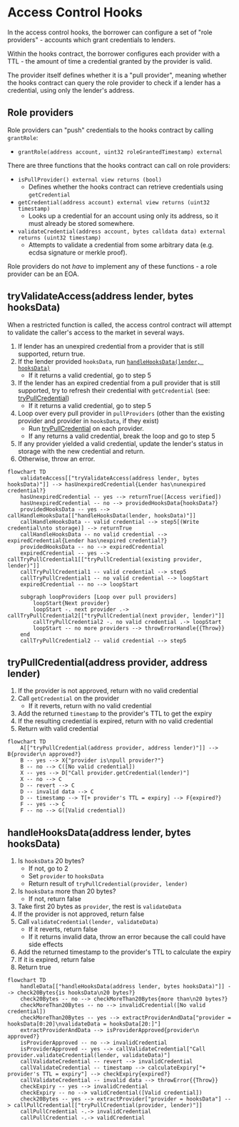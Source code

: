 # Access Control Hooks

In the access control hooks, the borrower can configure a set of "role providers" - accounts which grant credentials to lenders.

Within the hooks contract, the borrower configures each provider with a TTL - the amount of time a credential granted by the provider is valid.

The provider itself defines whether it is a "pull provider", meaning whether the hooks contract can query the role provider to check if a lender has a credential, using only the lender's address.

## Role providers

Role providers can "push" credentials to the hooks contract by calling `grantRole`:
- `grantRole(address account, uint32 roleGrantedTimestamp) external`

There are three functions that the hooks contract can call on role providers:
- `isPullProvider() external view returns (bool)`
  - Defines whether the hooks contract can retrieve credentials using `getCredential`
- `getCredential(address account) external view returns (uint32 timestamp)`
  - Looks up a credential for an account using only its address, so it must already be stored somewhere.
- `validateCredential(address account, bytes calldata data) external returns (uint32 timestamp)`
  - Attempts to validate a credential from some arbitrary data (e.g. ecdsa signature or merkle proof).

Role providers do not *have* to implement any of these functions - a role provider can be an EOA.

## tryValidateAccess(address lender, bytes hooksData)

When a restricted function is called, the access control contract will attempt to validate the caller's access to the market in several ways.

1. If lender has an unexpired credential from a provider that is still supported, return true.
2. If the lender provided `hooksData`, run [`handleHooksData(lender, hooksData)`](#handleHooksDataaddress-lender-bytes-hooksData)
    - If it returns a valid credential, go to step 5
3. If the lender has an expired credential from a pull provider that is still supported, try to refresh their credential with `getCredential` (see: [tryPullCredential](#tryPullCredentialaddress-provider-address-lender))
   - If it returns a valid credential, go to step 5
4. Loop over every pull provider in `pullProviders` (other than the existing provider and provider in `hooksData`, if they exist)
    - Run [tryPullCredential](#tryPullCredentialaddress-provider-address-lender) on each provider.
    - If any returns a valid credential, break the loop and go to step 5
5. If any provider yielded a valid credential, update the lender's status in storage with the new credential and return.
6. Otherwise, throw an error.

```mermaid
flowchart TD
    validateAccess[["tryValidateAccess(address lender, bytes hooksData)"]] --> hasUnexpiredCredential{Lender has\nunexpired credential?}
    hasUnexpiredCredential -- yes --> returnTrue([Access verified])
    hasUnexpiredCredential -- no --> providedHooksData{hooksData?}
    providedHooksData -- yes --> callHandleHooksData[["handleHooksData(lender, hooksData)"]]
    callHandleHooksData -- valid credential --> step5[(Write credential\nto storage)] --> returnTrue
    callHandleHooksData -- no valid credential --> expiredCredential{Lender has\nexpired credential?}
    providedHooksData -- no --> expiredCredential
    expiredCredential -- yes --> callTryPullCredential1[["tryPullCredential(existing provider, lender)"]]
    callTryPullCredential1 -- valid credential --> step5
    callTryPullCredential1 -- no valid credential --> loopStart
    expiredCredential -- no --> loopStart

    subgraph loopProviders [Loop over pull providers]
        loopStart{Next provider}
        loopStart -. next provider .-> callTryPullCredential2[["tryPullCredential(next provider, lender)"]]
        callTryPullCredential2 -. no valid credential .-> loopStart
        loopStart -- no more providers --> throwErrorHandle{{Throw}}
    end
    callTryPullCredential2 -- valid credential --> step5
```

## tryPullCredential(address provider, address lender)

1. If the provider is not approved, return with no valid credential
2. Call `getCredential` on the provider
     - If it reverts, return with no valid credential
3. Add the returned `timestamp` to the provider's TTL to get the expiry
4. If the resulting credential is expired, return with no valid credential
5. Return with valid credential


```mermaid
flowchart TD
    A[["tryPullCredential(address provider, address lender)"]] --> B{provider\n approved?}
    B -- yes --> X{"provider is\npull provider?"}
    B -- no --> C([No valid credential])
    X -- yes --> D["Call provider.getCredential(lender)"]
    X -- no --> C
    D -- revert --> C
    D -- invalid data --> C
    D -- timestamp --> T[+ provider's TTL = expiry] --> F{expired?}
    F -- yes --> C
    F -- no --> G([Valid credential])
```

## handleHooksData(address lender, bytes hooksData)

1. Is `hooksData` 20 bytes?
    - If not, go to 2
    - Set `provider` to `hooksData`
    - Return result of `tryPullCredential(provider, lender)`
2. Is `hooksData` more than 20 bytes?
     - If not, return false
3. Take first 20 bytes as `provider`, the rest is `validateData`
4. If the provider is not approved, return false
5. Call `validateCredential(lender, validateData)`
    - If it reverts, return false
    - If it returns invalid data, throw an error because the call could have side effects
6. Add the returned timestamp to the provider's TTL to calculate the expiry
7. If it is expired, return false
8. Return true
  
```mermaid
flowchart TD
    handleData[["handleHooksData(address lender, bytes hooksData)"]] --> check20Bytes{is hooksData\n20 bytes?}
    check20Bytes -- no --> checkMoreThan20Bytes{more than\n20 bytes?}
    checkMoreThan20Bytes -- no --> invalidCredential([No valid credential])
    checkMoreThan20Bytes -- yes --> extractProviderAndData["provider = hooksData[0:20]\nvalidateData = hooksData[20:]"]
    extractProviderAndData --> isProviderApproved{provider\n approved?}
    isProviderApproved -- no --> invalidCredential
    isProviderApproved -- yes --> callValidateCredential["Call provider.validateCredential(lender, validateData)"]
    callValidateCredential -- revert --> invalidCredential
    callValidateCredential -- timestamp --> calculateExpiry["+ provider's TTL = expiry"] --> checkExpiry{expired?}
    callValidateCredential -- invalid data --> throwError{{Throw}}
    checkExpiry -- yes --> invalidCredential
    checkExpiry -- no --> validCredential([Valid credential])
    check20Bytes -- yes --> extractProvider["provider = hooksData"] --> callPullCredential[["tryPullCredential(provider, lender)"]]
    callPullCredential -.-> invalidCredential
    callPullCredential -.-> validCredential
```
